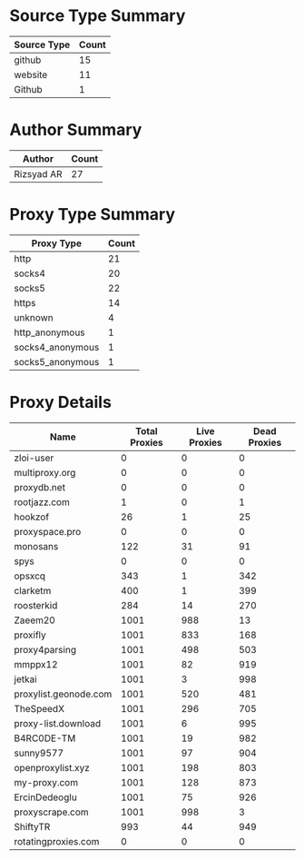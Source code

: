 # Source Type Summary

| Source Type | Count |
|-------------|-------|
| github | 15 |
| website | 11 |
| Github | 1 |


# Author Summary

| Author | Count |
|--------|-------|
| Rizsyad AR | 27 |


# Proxy Type Summary

| Proxy Type | Count |
|------------|-------|
| http | 21 |
| socks4 | 20 |
| socks5 | 22 |
| https | 14 |
| unknown | 4 |
| http_anonymous | 1 |
| socks4_anonymous | 1 |
| socks5_anonymous | 1 |


# Proxy Details

| Name | Total Proxies | Live Proxies | Dead Proxies |
|------|---------------|--------------|---------------|
| zloi-user | 0 | 0 | 0 |
| multiproxy.org | 0 | 0 | 0 |
| proxydb.net | 0 | 0 | 0 |
| rootjazz.com | 1 | 0 | 1 |
| hookzof | 26 | 1 | 25 |
| proxyspace.pro | 0 | 0 | 0 |
| monosans | 122 | 31 | 91 |
| spys | 0 | 0 | 0 |
| opsxcq | 343 | 1 | 342 |
| clarketm | 400 | 1 | 399 |
| roosterkid | 284 | 14 | 270 |
| Zaeem20 | 1001 | 988 | 13 |
| proxifly | 1001 | 833 | 168 |
| proxy4parsing | 1001 | 498 | 503 |
| mmppx12 | 1001 | 82 | 919 |
| jetkai | 1001 | 3 | 998 |
| proxylist.geonode.com | 1001 | 520 | 481 |
| TheSpeedX | 1001 | 296 | 705 |
| proxy-list.download | 1001 | 6 | 995 |
| B4RC0DE-TM | 1001 | 19 | 982 |
| sunny9577 | 1001 | 97 | 904 |
| openproxylist.xyz | 1001 | 198 | 803 |
| my-proxy.com | 1001 | 128 | 873 |
| ErcinDedeoglu | 1001 | 75 | 926 |
| proxyscrape.com | 1001 | 998 | 3 |
| ShiftyTR | 993 | 44 | 949 |
| rotatingproxies.com | 0 | 0 | 0 |
